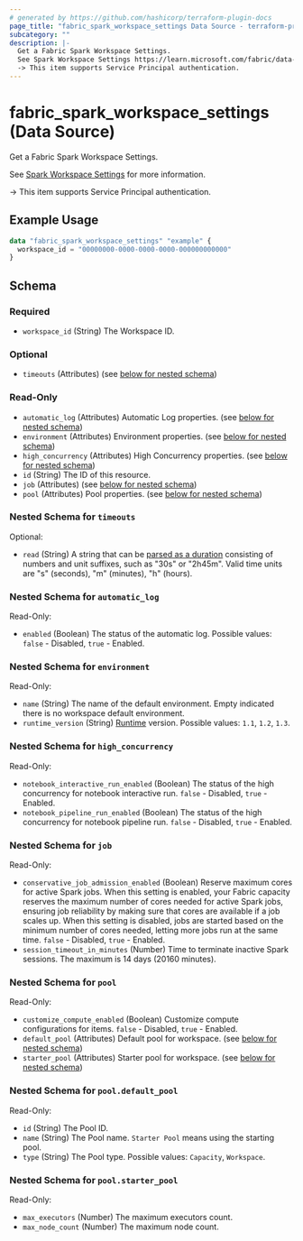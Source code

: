 ```yaml
---
# generated by https://github.com/hashicorp/terraform-plugin-docs
page_title: "fabric_spark_workspace_settings Data Source - terraform-provider-fabric"
subcategory: ""
description: |-
  Get a Fabric Spark Workspace Settings.
  See Spark Workspace Settings https://learn.microsoft.com/fabric/data-engineering/workspace-admin-settings for more information.
  -> This item supports Service Principal authentication.
---
```


# fabric_spark_workspace_settings (Data Source)

Get a Fabric Spark Workspace Settings.

See [Spark Workspace Settings](https://learn.microsoft.com/fabric/data-engineering/workspace-admin-settings) for more information.

-> This item supports Service Principal authentication.

## Example Usage

```terraform
data "fabric_spark_workspace_settings" "example" {
  workspace_id = "00000000-0000-0000-0000-000000000000"
}
```

<!-- schema generated by tfplugindocs -->
## Schema

### Required

- `workspace_id` (String) The Workspace ID.

### Optional

- `timeouts` (Attributes) (see [below for nested schema](#nestedatt--timeouts))

### Read-Only

- `automatic_log` (Attributes) Automatic Log properties. (see [below for nested schema](#nestedatt--automatic_log))
- `environment` (Attributes) Environment properties. (see [below for nested schema](#nestedatt--environment))
- `high_concurrency` (Attributes) High Concurrency properties. (see [below for nested schema](#nestedatt--high_concurrency))
- `id` (String) The ID of this resource.
- `job` (Attributes) (see [below for nested schema](#nestedatt--job))
- `pool` (Attributes) Pool properties. (see [below for nested schema](#nestedatt--pool))

<a id="nestedatt--timeouts"></a>

### Nested Schema for `timeouts`

Optional:

- `read` (String) A string that can be [parsed as a duration](https://pkg.go.dev/time#ParseDuration) consisting of numbers and unit suffixes, such as "30s" or "2h45m". Valid time units are "s" (seconds), "m" (minutes), "h" (hours).

<a id="nestedatt--automatic_log"></a>

### Nested Schema for `automatic_log`

Read-Only:

- `enabled` (Boolean) The status of the automatic log. Possible values: `false` - Disabled, `true` - Enabled.

<a id="nestedatt--environment"></a>

### Nested Schema for `environment`

Read-Only:

- `name` (String) The name of the default environment. Empty indicated there is no workspace default environment.
- `runtime_version` (String) [Runtime](https://review.learn.microsoft.com/fabric/data-engineering/runtime) version. Possible values: `1.1`, `1.2`, `1.3`.

<a id="nestedatt--high_concurrency"></a>

### Nested Schema for `high_concurrency`

Read-Only:

- `notebook_interactive_run_enabled` (Boolean) The status of the high concurrency for notebook interactive run. `false` - Disabled, `true` - Enabled.
- `notebook_pipeline_run_enabled` (Boolean) The status of the high concurrency for notebook pipeline run. `false` - Disabled, `true` - Enabled.

<a id="nestedatt--job"></a>

### Nested Schema for `job`

Read-Only:

- `conservative_job_admission_enabled` (Boolean) Reserve maximum cores for active Spark jobs. When this setting is enabled, your Fabric capacity reserves the maximum number of cores needed for active Spark jobs, ensuring job reliability by making sure that cores are available if a job scales up. When this setting is disabled, jobs are started based on the minimum number of cores needed, letting more jobs run at the same time. `false` - Disabled, `true` - Enabled.
- `session_timeout_in_minutes` (Number) Time to terminate inactive Spark sessions. The maximum is 14 days (20160 minutes).

<a id="nestedatt--pool"></a>

### Nested Schema for `pool`

Read-Only:

- `customize_compute_enabled` (Boolean) Customize compute configurations for items. `false` - Disabled, `true` - Enabled.
- `default_pool` (Attributes) Default pool for workspace. (see [below for nested schema](#nestedatt--pool--default_pool))
- `starter_pool` (Attributes) Starter pool for workspace. (see [below for nested schema](#nestedatt--pool--starter_pool))

<a id="nestedatt--pool--default_pool"></a>

### Nested Schema for `pool.default_pool`

Read-Only:

- `id` (String) The Pool ID.
- `name` (String) The Pool name. `Starter Pool` means using the starting pool.
- `type` (String) The Pool type. Possible values: `Capacity`, `Workspace`.

<a id="nestedatt--pool--starter_pool"></a>

### Nested Schema for `pool.starter_pool`

Read-Only:

- `max_executors` (Number) The maximum executors count.
- `max_node_count` (Number) The maximum node count.

